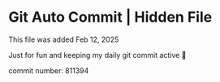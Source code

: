 # Git Auto Commit | Hidden File

This file was added Feb 12, 2025

Just for fun and keeping my daily git commit active 🤪

commit number: 811394
